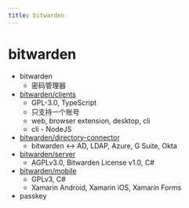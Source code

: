 ```yaml
---
title: bitwarden
---
```


# bitwarden

- bitwarden
  - 密码管理器
- [bitwarden/clients](https://github.com/bitwarden/clients)
  - GPL-3.0, TypeScript
  - 只支持一个账号
  - web, browser extension, desktop, cli
  - cli - NodeJS
- [bitwarden/directory-connector](https://github.com/bitwarden/directory-connector)
  - bitwarden <-> AD, LDAP, Azure, G Suite, Okta
- [bitwarden/server](https://github.com/bitwarden/server)
  - AGPLv3.0, Bitwarden License v1.0, C#
- [bitwarden/mobile](https://github.com/bitwarden/mobile)
  - GPLv3, C#
  - Xamarin Android, Xamarin iOS, Xamarin Forms
- passkey
